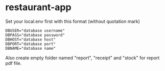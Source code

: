 # restaurant-app

Set your local.env first with this format (without quotation mark)
```
DBUSER="database username"
DBPASS="database password"
DBHOST="database host"
DBPORT="database port"
DBNAME="database name"
```

Also create empty folder named "report", "receipt" and "stock" for report pdf file.
